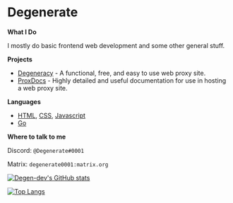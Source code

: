 # Degenerate

**What I Do**

I mostly do basic frontend web development and some other general stuff.

**Projects**

- [Degeneracy](https://github.com/Degen-dev/Degeneracy) - A functional, free, and easy to use web proxy site.
- [ProxDocs](https://github.com/Degen-dev/ProxDocs) - Highly detailed and useful documentation for use in hosting a web proxy site.

**Languages**
- [HTML](https://github.com/topics/html), [CSS](https://github.com/topics/css), [Javascript](https://www.javascript.com/)
- [Go](https://go.dev)

**Where to talk to me**

Discord: `@Degenerate#0001`

Matrix: `degenerate0001:matrix.org`

[![Degen-dev's GitHub stats](https://github-readme-stats.vercel.app/api?username=Degen-dev&count_private=true&show_icons=true&theme=tokyonight)](https://github.com/anuraghazra/github-readme-stats)

[![Top Langs](https://github-readme-stats.vercel.app/api/top-langs/?username=Degen-dev&layout=compact&theme=tokyonight)](https://github.com/anuraghazra/github-readme-stats)
